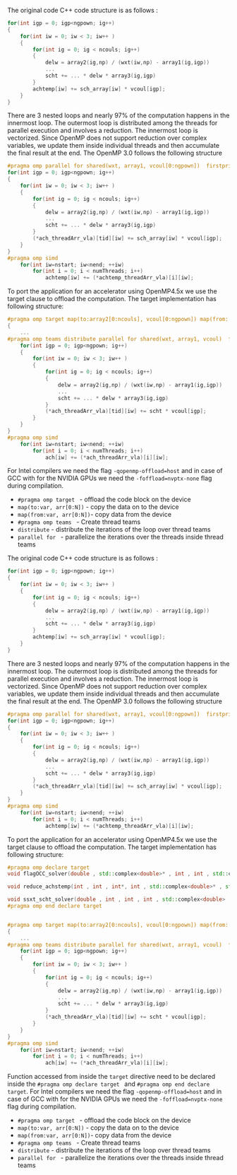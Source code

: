 The original code C++ code structure is as follows :

```C++
for(int igp = 0; igp<ngpown; ig++)
{
    for(int iw = 0; iw < 3; iw++ )
    {
        for(int ig = 0; ig < ncouls; ig++)
        {
            delw = array2(ig,np) / (wxt(iw,np) - array1(ig,igp))
            ...
            scht += ... * delw * array3(ig,igp)
        }
        achtemp[iw] += sch_array[iw] * vcoul[igp];
    }
}
```
There are 3 nested loops and nearly 97% of the computation happens in the innermost loop.
The outermost loop is distributed among the threads for parallel execution and involves a reduction.
The innermost loop is vectorized.
Since OpenMP does not support reduction over complex variables, we update them inside individual threads and then accumulate the final result at the end.
The OpenMP 3.0 follows the following structure

```C++
#pragma omp parallel for shared(wxt, array1, vcoul[0:ngpown])  firstprivate(...) schedule(dynamic) private(tid)
for(int igp = 0; igp<ngpown; ig++)
{
    for(int iw = 0; iw < 3; iw++ )
    {
        for(int ig = 0; ig < ncouls; ig++)
        {
            delw = array2(ig,np) / (wxt(iw,np) - array1(ig,igp))
            ...
            scht += ... * delw * array3(ig,igp)
        }
        (*ach_threadArr_vla)[tid][iw] += sch_array[iw] * vcoul[igp];
    }
}
#pragma omp simd
    for(int iw=nstart; iw<nend; ++iw)
        for(int i = 0; i < numThreads; i++)
            achtemp[iw] += (*achtemp_threadArr_vla)[i][iw];

```

To port the application for an accelerator using OpenMP4.5x we use the target clause to offload the computation.
The target implementation has following structure:

```C++
#pragma omp target map(to:array2[0:ncouls], vcoul[0:ngpown]) map(from: achtemp_threadArr_vla[0:numberThreads*3])
{
    ...
#pragma omp teams distribute parallel for shared(wxt, array1, vcoul)  firstprivate(...) schedule(dynamic) private(tid)
    for(int igp = 0; igp<ngpown; ig++)
    {
        for(int iw = 0; iw < 3; iw++ )
        {
            for(int ig = 0; ig < ncouls; ig++)
            {
                delw = array2(ig,np) / (wxt(iw,np) - array1(ig,igp))
                ...
                scht += ... * delw * array3(ig,igp)
            }
            (*ach_threadArr_vla)[tid][iw] += scht * vcoul[igp];
        }
    }
}
#pragma omp simd
    for(int iw=nstart; iw<nend; ++iw)
        for(int i = 0; i < numThreads; i++)
            ach[iw] += (*ach_threadArr_vla)[i][iw];

```
For Intel compilers we need the flag ```-qopenmp-offload=host``` and in case of GCC with for the NVIDIA GPUs we need the ```-foffload=nvptx-none``` flag during compilation.

* ```#pragma omp target ``` - offload the code block on the device
* ``` map(to:var, arr[0:N]) ``` - copy the data on to the device
* ``` map(from:var, arr[0:N]) ```- copy data from the device
* ```#pragma omp teams ``` - Create thread teams
* ``` distribute ``` - distribute the iterations of the loop over thread teams
* ```parallel for ``` - parallelize the iterations over the threads inside thread teams

The original code C++ code structure is as follows :

```C++
for(int igp = 0; igp<ngpown; ig++)
{
    for(int iw = 0; iw < 3; iw++ )
    {
        for(int ig = 0; ig < ncouls; ig++)
        {
            delw = array2(ig,np) / (wxt(iw,np) - array1(ig,igp))
            ...
            scht += ... * delw * array3(ig,igp)
        }
        achtemp[iw] += sch_array[iw] * vcoul[igp];
    }
}
```
There are 3 nested loops and nearly 97% of the computation happens in the innermost loop.
The outermost loop is distributed among the threads for parallel execution and involves a reduction.
The innermost loop is vectorized.
Since OpenMP does not support reduction over complex variables, we update them inside individual threads and then accumulate the final result at the end.
The OpenMP 3.0 follows the following structure

```C++
#pragma omp parallel for shared(wxt, array1, vcoul[0:ngpown])  firstprivate(...) schedule(dynamic) private(tid)
for(int igp = 0; igp<ngpown; ig++)
{
    for(int iw = 0; iw < 3; iw++ )
    {
        for(int ig = 0; ig < ncouls; ig++)
        {
            delw = array2(ig,np) / (wxt(iw,np) - array1(ig,igp))
            ...
            scht += ... * delw * array3(ig,igp)
        }
        (*ach_threadArr_vla)[tid][iw] += sch_array[iw] * vcoul[igp];
    }
}
#pragma omp simd
    for(int iw=nstart; iw<nend; ++iw)
        for(int i = 0; i < numThreads; i++)
            achtemp[iw] += (*achtemp_threadArr_vla)[i][iw];

```

To port the application for an accelerator using OpenMP4.5x we use the target clause to offload the computation.
The target implementation has following structure:

```C++
#pragma omp declare target
void flagOCC_solver(double , std::complex<double>* , int , int , std::complex<double>* , std::complex<double>* , std::complex<double>* , std::complex<double>& , std::complex<double>& , int , int , int , int , int );

void reduce_achstemp(int , int , int*, int , std::complex<double>* , std::complex<double>* , std::complex<double>* , std::complex<double>& ,  int* , int , double* );

void ssxt_scht_solver(double , int , int , int , std::complex<double> , std::complex<double> , std::complex<double> , std::complex<double> , std::complex<double> , std::complex<double> , std::complex<double> , std::complex<double>& , std::complex<double>& , std::complex<double> );
#pragma omp end declare target


#pragma omp target map(to:array2[0:ncouls], vcoul[0:ngpown]) map(from: achtemp_threadArr_vla[0:numberThreads*3])
{
    ...
#pragma omp teams distribute parallel for shared(wxt, array1, vcoul)  firstprivate(...) schedule(dynamic) private(tid)
    for(int igp = 0; igp<ngpown; ig++)
    {
        for(int iw = 0; iw < 3; iw++ )
        {
            for(int ig = 0; ig < ncouls; ig++)
            {
                delw = array2(ig,np) / (wxt(iw,np) - array1(ig,igp))
                ...
                scht += ... * delw * array3(ig,igp)
            }
            (*ach_threadArr_vla)[tid][iw] += scht * vcoul[igp];
        }
    }
}
#pragma omp simd
    for(int iw=nstart; iw<nend; ++iw)
        for(int i = 0; i < numThreads; i++)
            ach[iw] += (*ach_threadArr_vla)[i][iw];

```
Function accessed from inside the ```target``` directive need to be declared inside the ```#pragma omp declare target ``` and ```#pragma omp end declare target```.
For Intel compilers we need the flag ```-qopenmp-offload=host``` and in case of GCC with for the NVIDIA GPUs we need the ```-foffload=nvptx-none``` flag during compilation.

* ```#pragma omp target ``` - offload the code block on the device
* ``` map(to:var, arr[0:N]) ``` - copy the data on to the device
* ``` map(from:var, arr[0:N]) ```- copy data from the device
* ```#pragma omp teams ``` - Create thread teams
* ``` distribute ``` - distribute the iterations of the loop over thread teams
* ```parallel for ``` - parallelize the iterations over the threads inside thread teams

